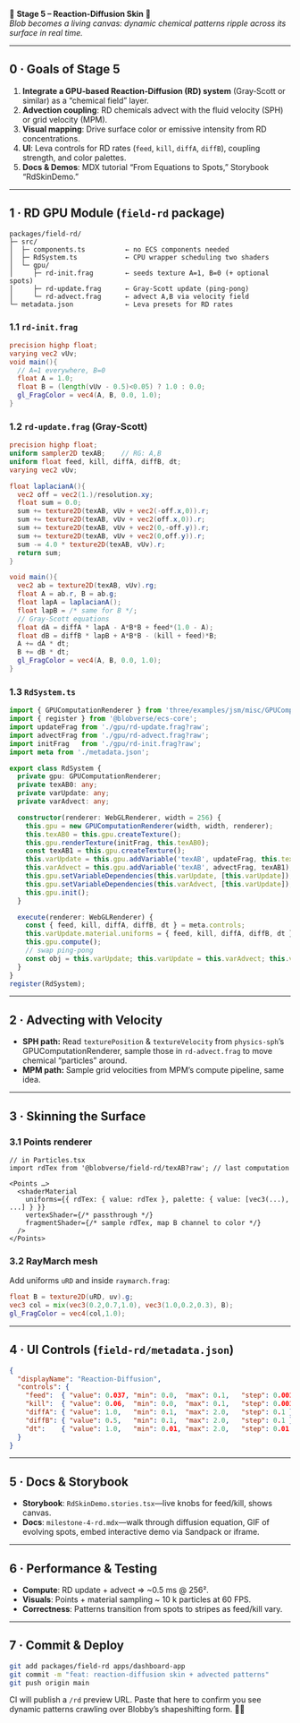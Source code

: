 🫧 **Stage 5 – Reaction‑Diffusion Skin** 🫧  
_Blob becomes a living canvas: dynamic chemical patterns ripple across its surface in real time._

---

## 0 · Goals of Stage 5

1. **Integrate a GPU‑based Reaction‑Diffusion (RD) system** (Gray‑Scott or similar) as a “chemical field” layer.  
2. **Advection coupling**: RD chemicals advect with the fluid velocity (SPH) or grid velocity (MPM).  
3. **Visual mapping**: Drive surface color or emissive intensity from RD concentrations.  
4. **UI**: Leva controls for RD rates (`feed`, `kill`, `diffA`, `diffB`), coupling strength, and color palettes.  
5. **Docs & Demos**: MDX tutorial “From Equations to Spots,” Storybook “RdSkinDemo.”

---

## 1 · RD GPU Module (`field-rd` package)

```
packages/field-rd/
├─ src/
│  ├─ components.ts          ← no ECS components needed
│  ├─ RdSystem.ts            ← CPU wrapper scheduling two shaders
│  └─ gpu/
│     ├─ rd-init.frag        ← seeds texture A=1, B=0 (+ optional spots)
│     ├─ rd-update.frag      ← Gray‑Scott update (ping‑pong)
│     └─ rd-advect.frag      ← advect A,B via velocity field
└─ metadata.json             ← Leva presets for RD rates
```

### 1.1 `rd-init.frag`

```glsl
precision highp float;
varying vec2 vUv;
void main(){
  // A=1 everywhere, B=0
  float A = 1.0; 
  float B = (length(vUv - 0.5)<0.05) ? 1.0 : 0.0;
  gl_FragColor = vec4(A, B, 0.0, 1.0);
}
```

### 1.2 `rd-update.frag` (Gray‑Scott)

```glsl
precision highp float;
uniform sampler2D texAB;    // RG: A,B
uniform float feed, kill, diffA, diffB, dt;
varying vec2 vUv;

float laplacianA(){
  vec2 off = vec2(1.)/resolution.xy;
  float sum = 0.0;
  sum += texture2D(texAB, vUv + vec2(-off.x,0)).r;
  sum += texture2D(texAB, vUv + vec2(off.x,0)).r;
  sum += texture2D(texAB, vUv + vec2(0,-off.y)).r;
  sum += texture2D(texAB, vUv + vec2(0,off.y)).r;
  sum -= 4.0 * texture2D(texAB, vUv).r;
  return sum;
}

void main(){
  vec2 ab = texture2D(texAB, vUv).rg;
  float A = ab.r, B = ab.g;
  float lapA = laplacianA();
  float lapB = /* same for B */;
  // Gray‑Scott equations
  float dA = diffA * lapA - A*B*B + feed*(1.0 - A);
  float dB = diffB * lapB + A*B*B - (kill + feed)*B;
  A += dA * dt;
  B += dB * dt;
  gl_FragColor = vec4(A, B, 0.0, 1.0);
}
```

### 1.3 `RdSystem.ts`

```ts
import { GPUComputationRenderer } from 'three/examples/jsm/misc/GPUComputationRenderer.js';
import { register } from '@blobverse/ecs-core';
import updateFrag from './gpu/rd-update.frag?raw';
import advectFrag from './gpu/rd-advect.frag?raw';
import initFrag   from './gpu/rd-init.frag?raw';
import meta from './metadata.json';

export class RdSystem {
  private gpu: GPUComputationRenderer;
  private texAB0: any;
  private varUpdate: any;
  private varAdvect: any;

  constructor(renderer: WebGLRenderer, width = 256) {
    this.gpu = new GPUComputationRenderer(width, width, renderer);
    this.texAB0 = this.gpu.createTexture();
    this.gpu.renderTexture(initFrag, this.texAB0);  
    const texAB1 = this.gpu.createTexture();
    this.varUpdate = this.gpu.addVariable('texAB', updateFrag, this.texAB0);
    this.varAdvect = this.gpu.addVariable('texAB', advectFrag, texAB1);
    this.gpu.setVariableDependencies(this.varUpdate, [this.varUpdate]);
    this.gpu.setVariableDependencies(this.varAdvect, [this.varUpdate]);
    this.gpu.init();
  }

  execute(renderer: WebGLRenderer) {
    const { feed, kill, diffA, diffB, dt } = meta.controls;
    this.varUpdate.material.uniforms = { feed, kill, diffA, diffB, dt };
    this.gpu.compute();
    // swap ping‑pong
    const obj = this.varUpdate; this.varUpdate = this.varAdvect; this.varAdvect = obj;
  }
}
register(RdSystem);
```

---

## 2 · Advecting with Velocity

- **SPH path:** Read `texturePosition` & `textureVelocity` from `physics-sph`’s GPUComputationRenderer, sample those in `rd-advect.frag` to move chemical “particles” around.
- **MPM path:** Sample grid velocities from MPM’s compute pipeline, same idea.

---

## 3 · Skinning the Surface

### 3.1 Points renderer

```tsx
// in Particles.tsx
import rdTex from '@blobverse/field-rd/texAB?raw'; // last computation

<Points …>
  <shaderMaterial
    uniforms={{ rdTex: { value: rdTex }, palette: { value: [vec3(...), ...] } }}
    vertexShader={/* passthrough */} 
    fragmentShader={/* sample rdTex, map B channel to color */}
  />
</Points>
```

### 3.2 RayMarch mesh

Add uniforms `uRD` and inside `raymarch.frag`:

```glsl
float B = texture2D(uRD, uv).g;
vec3 col = mix(vec3(0.2,0.7,1.0), vec3(1.0,0.2,0.3), B);
gl_FragColor = vec4(col,1.0);
```

---

## 4 · UI Controls (`field-rd/metadata.json`)

```json
{
  "displayName": "Reaction‑Diffusion",
  "controls": {
    "feed":  { "value": 0.037, "min": 0.0,  "max": 0.1,   "step": 0.001 },
    "kill":  { "value": 0.06,  "min": 0.0,  "max": 0.1,   "step": 0.001 },
    "diffA": { "value": 1.0,   "min": 0.1,  "max": 2.0,   "step": 0.1 },
    "diffB": { "value": 0.5,   "min": 0.1,  "max": 2.0,   "step": 0.1 },
    "dt":    { "value": 1.0,   "min": 0.01, "max": 2.0,   "step": 0.01 }
  }
}
```

---

## 5 · Docs & Storybook

- **Storybook**: `RdSkinDemo.stories.tsx`—live knobs for feed/kill, shows canvas.  
- **Docs**: `milestone‑4‑rd.mdx`—walk through diffusion equation, GIF of evolving spots, embed interactive demo via Sandpack or iframe.

---

## 6 · Performance & Testing

- **Compute**: RD update + advect => ~0.5 ms @ 256².  
- **Visuals**: Points + material sampling ~ 10 k particles at 60 FPS.  
- **Correctness**: Patterns transition from spots to stripes as feed/kill vary.

---

## 7 · Commit & Deploy

```bash
git add packages/field-rd apps/dashboard-app
git commit -m "feat: reaction-diffusion skin + advected patterns"
git push origin main
```

CI will publish a `/rd` preview URL. Paste that here to confirm you see dynamic patterns crawling over Blobby’s shapeshifting form. 🫧✨